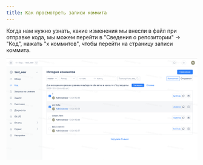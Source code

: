 ```yaml
---
title: Как просмотреть записи коммита
---
```



Когда нам нужно узнать, какие изменения мы внесли в файл при отправке кода, мы можем перейти в "Сведения о репозитории" -> "Код", нажать "x коммитов", чтобы перейти на страницу записи коммита.

![Описание изображения](../../../../../assets/image159.png)